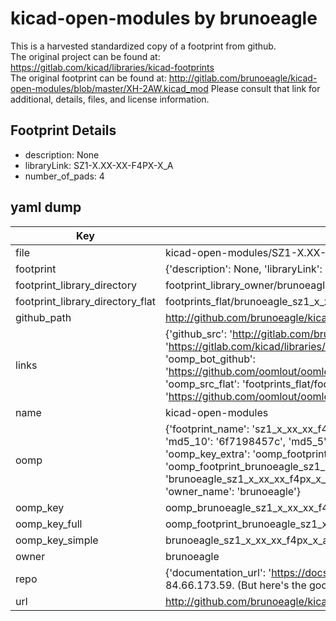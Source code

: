 # kicad-open-modules by brunoeagle  
This is a harvested standardized copy of a footprint from github.  
The original project can be found at:  
https://gitlab.com/kicad/libraries/kicad-footprints  
The original footprint can be found at:
http://gitlab.com/brunoeagle/kicad-open-modules/blob/master/XH-2AW.kicad_mod
Please consult that link for additional, details, files, and license information.  
## Footprint Details
* description: None  
* libraryLink: SZ1-X.XX-XX-F4PX-X_A  
* number_of_pads: 4  
## yaml dump  
| Key | Value |  
| --- | --- |  
| file | kicad-open-modules/SZ1-X.XX-XX-F4PX-X_A.kicad_mod |  
| footprint | {'description': None, 'libraryLink': 'SZ1-X.XX-XX-F4PX-X_A', 'number_of_pads': 4} |  
| footprint_library_directory | footprint_library_owner/brunoeagle_kicad-open-modules |  
| footprint_library_directory_flat | footprints_flat/brunoeagle_sz1_x_xx_xx_f4px_x_a_sz1_x_xx_xx_f4px_x_a/working |  
| github_path | http://github.com/brunoeagle/kicad-open-modules/blob/master/SZ1-X.XX-XX-F4PX-X_A.kicad_mod |  
| links | {'github_src': 'http://gitlab.com/brunoeagle/kicad-open-modules/blob/master/XH-2AW.kicad_mod', 'github_src_repo': 'https://gitlab.com/kicad/libraries/kicad-footprints', 'oomp_bot': 'footprints/brunoeagle_sz1_x_xx_xx_f4px_x_a_sz1_x_xx_xx_f4px_x_a/working', 'oomp_bot_github': 'https://github.com/oomlout/oomlout_oomp_footprint_bot/tree/main/footprints/brunoeagle_sz1_x_xx_xx_f4px_x_a_sz1_x_xx_xx_f4px_x_a/working', 'oomp_src_flat': 'footprints_flat/footprints_flat/brunoeagle_sz1_x_xx_xx_f4px_x_a_sz1_x_xx_xx_f4px_x_a/working', 'oomp_src_flat_github': 'https://github.com/oomlout/oomlout_oomp_footprint_src/tree/main/footprints_flat/brunoeagle_sz1_x_xx_xx_f4px_x_a_sz1_x_xx_xx_f4px_x_a/working'} |  
| name | kicad-open-modules |  
| oomp | {'footprint_name': 'sz1_x_xx_xx_f4px_x_a', 'library_name': 'sz1_x_xx_xx_f4px_x_a_kicad_mod', 'md5': '6f7198457c51ea990afe5ebbc85ec40d', 'md5_10': '6f7198457c', 'md5_5': '6f719', 'md5_6': '6f7198', 'oomp_key': 'oomp_brunoeagle_sz1_x_xx_xx_f4px_x_a_sz1_x_xx_xx_f4px_x_a', 'oomp_key_extra': 'oomp_footprint_brunoeagle_sz1_x_xx_xx_f4px_x_a_sz1_x_xx_xx_f4px_x_a', 'oomp_key_full': 'oomp_footprint_brunoeagle_sz1_x_xx_xx_f4px_x_a_sz1_x_xx_xx_f4px_x_a_6f7198', 'oomp_key_simple': 'brunoeagle_sz1_x_xx_xx_f4px_x_a_sz1_x_xx_xx_f4px_x_a', 'original_filename': 'kicad-open-modules/SZ1-X.XX-XX-F4PX-X_A.kicad_mod', 'owner_name': 'brunoeagle'} |  
| oomp_key | oomp_brunoeagle_sz1_x_xx_xx_f4px_x_a_sz1_x_xx_xx_f4px_x_a |  
| oomp_key_full | oomp_footprint_brunoeagle_sz1_x_xx_xx_f4px_x_a_sz1_x_xx_xx_f4px_x_a |  
| oomp_key_simple | brunoeagle_sz1_x_xx_xx_f4px_x_a_sz1_x_xx_xx_f4px_x_a |  
| owner | brunoeagle |  
| repo | {'documentation_url': 'https://docs.github.com/rest/overview/resources-in-the-rest-api#rate-limiting', 'message': "API rate limit exceeded for 84.66.173.59. (But here's the good news: Authenticated requests get a higher rate limit. Check out the documentation for more details.)"} |  
| url | http://github.com/brunoeagle/kicad-open-modules |  

